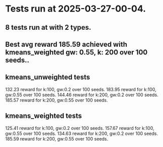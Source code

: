 # Tests run at 2025-03-27-00-04.
## 8 tests run at with 2 types.
## Best avg reward 185.59 achieved with kmeans_weighted gw: 0.55, k: 200 over 100 seeds..


## kmeans_unweighted tests
132.23 reward for k:100, gw:0.2 over 100 seeds.
183.95 reward for k:100, gw:0.55 over 100 seeds.
144.46 reward for k:200, gw:0.2 over 100 seeds.
185.57 reward for k:200, gw:0.55 over 100 seeds.

## kmeans_weighted tests
125.41 reward for k:100, gw:0.2 over 100 seeds.
157.67 reward for k:100, gw:0.55 over 100 seeds.
134.63 reward for k:200, gw:0.2 over 100 seeds.
185.59 reward for k:200, gw:0.55 over 100 seeds.
